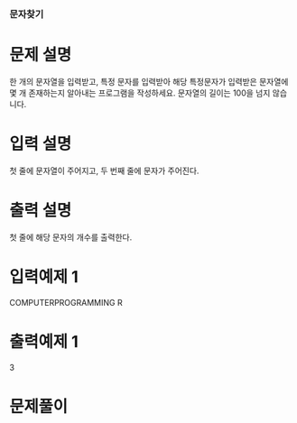 ### 문자찾기

# 문제 설명

한 개의 문자열을 입력받고, 특정 문자를 입력받아 해당 특정문자가 입력받은 문자열에 몇 개 존재하는지 알아내는 프로그램을 작성하세요.
문자열의 길이는 100을 넘지 않습니다.

# 입력 설명

첫 줄에 문자열이 주어지고, 두 번째 줄에 문자가 주어진다.

# 출력 설명

첫 줄에 해당 문자의 개수를 출력한다.

# 입력예제 1

COMPUTERPROGRAMMING
R

# 출력예제 1

3

# 문제풀이
